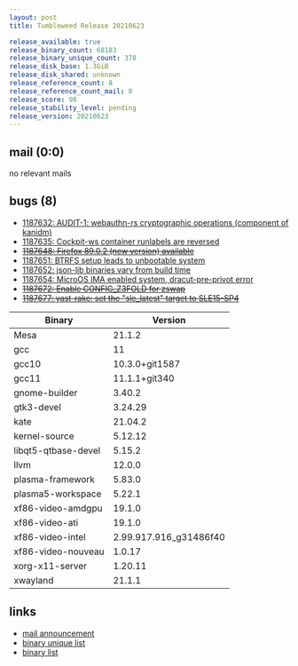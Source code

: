 ```yaml
---
layout: post
title: Tumbleweed Release 20210623

release_available: true
release_binary_count: 68183
release_binary_unique_count: 378
release_disk_base: 1.3GiB
release_disk_shared: unknown
release_reference_count: 8
release_reference_count_mail: 0
release_score: 98
release_stability_level: pending
release_version: 20210623
---
```


## mail (0:0)

no relevant mails

## bugs (8)

<!--more-->

- [1187632: AUDIT-1: webauthn-rs cryptographic operations (component of kanidm)](https://bugzilla.opensuse.org/show_bug.cgi?id=1187632)
- [1187635: Cockpit-ws container runlabels are reversed](https://bugzilla.opensuse.org/show_bug.cgi?id=1187635)
- ~~[1187648: Firefox 89.0.2 (new version) available](https://bugzilla.opensuse.org/show_bug.cgi?id=1187648)~~
- [1187651: BTRFS setup leads to unbootable system](https://bugzilla.opensuse.org/show_bug.cgi?id=1187651)
- [1187652: json-lib binaries vary from build time](https://bugzilla.opensuse.org/show_bug.cgi?id=1187652)
- [1187654: MicroOS IMA enabled system, dracut-pre-privot error](https://bugzilla.opensuse.org/show_bug.cgi?id=1187654)
- ~~[1187672: Enable CONFIG_Z3FOLD for zswap](https://bugzilla.opensuse.org/show_bug.cgi?id=1187672)~~
- ~~[1187677: yast-rake: set the "sle_latest" target to SLE15-SP4](https://bugzilla.opensuse.org/show_bug.cgi?id=1187677)~~

Binary | Version
--- | ---
Mesa | 21.1.2
gcc | 11
gcc10 | 10.3.0+git1587
gcc11 | 11.1.1+git340
gnome-builder | 3.40.2
gtk3-devel | 3.24.29
kate | 21.04.2
kernel-source | 5.12.12
libqt5-qtbase-devel | 5.15.2
llvm | 12.0.0
plasma-framework | 5.83.0
plasma5-workspace | 5.22.1
xf86-video-amdgpu | 19.1.0
xf86-video-ati | 19.1.0
xf86-video-intel | 2.99.917.916_g31486f40
xf86-video-nouveau | 1.0.17
xorg-x11-server | 1.20.11
xwayland | 21.1.1

## links

- [mail announcement](https://lists.opensuse.org/archives/list/factory@lists.opensuse.org/thread/Q7C3INJ4AJB55OMMZ6TSKMWS26BRQNP2)
- [binary unique list](http://download.opensuse.org/history/20210623/rpm.unique.list)
- [binary list](http://download.opensuse.org/history/20210623/rpm.list)
